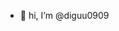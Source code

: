 - 👋 hi, I’m @diguu0909


<!---
diguu0909/diguu0909 is a ✨ special ✨ repository because its `README.md` (this file) appears on your GitHub profile.
You can click the Preview link to take a look at your changes.
--->
